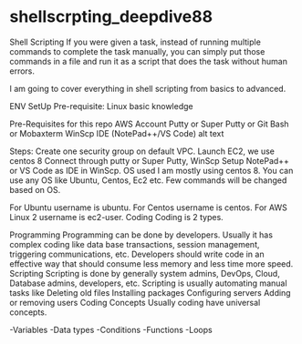 # shellscrpting_deepdive88
Shell Scripting
If you were given a task, instead of running multiple commands to complete the task manually, you can simply put those commands in a file and run it as a script that does the task without human errors.

I am going to cover everything in shell scripting from basics to advanced.

ENV SetUp
Pre-requisite: Linux basic knowledge

Pre-Requisites for this repo
AWS Account
Putty or Super Putty or Git Bash or Mobaxterm
WinScp
IDE (NotePad++/VS Code)
alt text

Steps:
Create one security group on default VPC.
Launch EC2, we use centos 8
Connect through putty or Super Putty, WinScp
Setup NotePad++ or VS Code as IDE in WinScp.
OS used
I am mostly using centos 8. You can use any OS like Ubuntu, Centos, Ec2 etc. Few commands will be changed based on OS.

For Ubuntu username is ubuntu.
For Centos username is centos.
For AWS Linux 2 username is ec2-user.
Coding
Coding is 2 types.

Programming
Programming can be done by developers. Usually it has complex coding like data base transactions, session management, triggering communications, etc. Developers should write code in an effective way that should consume less memory and less time more speed.
Scripting
Scripting is done by generally system admins, DevOps, Cloud, Database admins, developers, etc. Scripting is usually automating manual tasks like
Deleting old files
Installing packages
Configuring servers
Adding or removing users
Coding Concepts
Usually coding have universal concepts.

-Variables
-Data types
-Conditions
-Functions
-Loops
